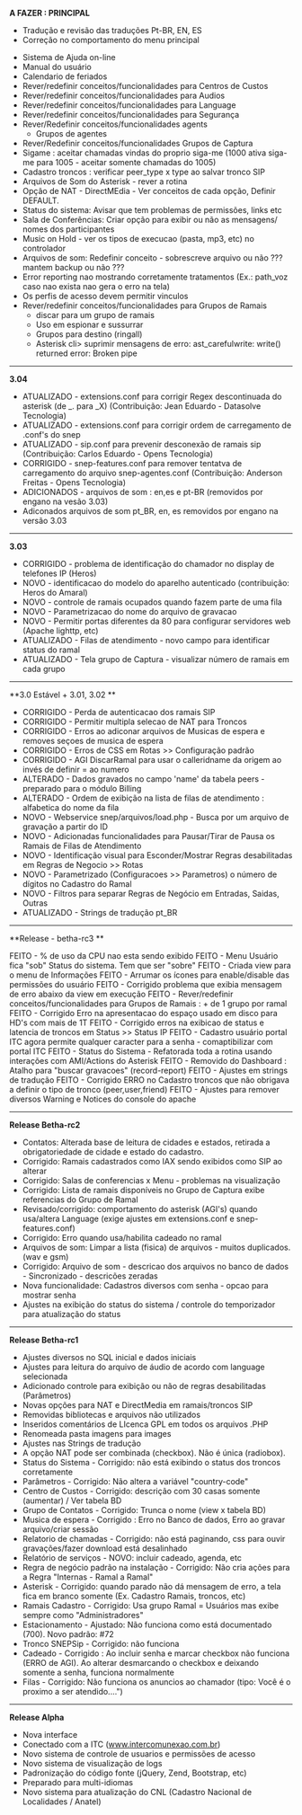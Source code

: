 **A FAZER : PRINCIPAL**

* Tradução e revisão das traduções Pt-BR, EN, ES
* Correção no comportamento do menu principal
- Sistema de Ajuda on-line
- Manual do usuário
- Calendario de feriados
- Rever/redefinir conceitos/funcionalidades para Centros de Custos
- Rever/redefinir conceitos/funcionalidades para Audios
- Rever/redefinir conceitos/funcionalidades para Language
- Rever/redefinir conceitos/funcionalidades para Segurança
- Rever/Redefinir conceitos/funcionalidades agents
  - Grupos de agentes
- Rever/Redefinir conceitos/funcionalidades Grupos de Captura
- Sigame : aceitar chamadas vindas do proprio siga-me (1000 ativa siga-me para 1005 - aceitar somente chamadas do 1005)
- Cadastro troncos :  verificar peer_type x type ao salvar tronco SIP
- Arquivos de Som do Asterisk - rever a rotina
- Opção de NAT - DirectMEdia - Ver conceitos de cada opção, Definir DEFAULT.
- Status do sistema: Avisar que tem problemas de permissões, links etc
- Sala de Conferências: Criar opção para exibir ou não as mensagens/ nomes dos participantes
- Music on Hold - ver os tipos de execucao (pasta, mp3, etc) no controlador
- Arquivos de som: Redefinir conceito  - sobrescreve arquivo ou não ??? mantem backup ou não ???
- Error reporting nao mostrando corretamente tratamentos (Ex.: path_voz caso nao exista nao gera o erro na tela)
- Os perfis de acesso devem permitir vinculos
- Rever/redefinir conceitos/funcionalidades para Grupos de Ramais
  - discar para um grupo de ramais
  - Uso em espionar e sussurrar
  - Grupos para destino (ringall)   
  - Asterisk cli> suprimir mensagens de erro: ast_carefulwrite: write() returned error: Broken pipe
---------------------------------
**3.04**

- ATUALIZADO - extensions.conf para corrigir Regex descontinuada do asterisk (de _. para _X) (Contribuição: Jean Eduardo - Datasolve Tecnologia)
- ATUALIZADO - extensions.conf para corrigir ordem de carregamento de .conf's do snep
- ATUALIZADO - sip.conf para prevenir desconexão de ramais sip (Contribuição: Carlos Eduardo - Opens Tecnologia)
- CORRIGIDO - snep-features.conf para remover tentatva de carregamento do arquivo snep-agentes.conf (Contribuição: Anderson Freitas - Opens Tecnologia) 
- ADICIONADOS - arquivos de som : en,es e pt-BR (removidos por engano na vesão 3.03)
- Adiconados arquivos de som pt_BR, en, es removidos por engano na versão 3.03
---------------------------------
**3.03**
- CORRIGIDO - problema de identificação do chamador no display de telefones IP (Heros)
- NOVO - identificacao do modelo do aparelho autenticado (contribuição: Heros do Amaral)
- NOVO - controle de ramais ocupados quando fazem parte de uma fila
- NOVO - Parametrizacao do nome do arquivo de gravacao
- NOVO - Permitir portas diferentes da 80 para configurar servidores web (Apache lighttp, etc)
- ATUALIZADO - Filas de atendimento - novo campo para identificar status do ramal
- ATUALIZADO - Tela grupo de Captura - visualizar número de ramais em cada grupo
---------------------------------
**3.0 Estável + 3.01, 3.02 **

- CORRIGIDO - Perda de autenticacao dos ramais SIP
- CORRIGIDO - Permitir multipla selecao de NAT para Troncos 
- CORRIGIDO - Erros ao adiconar arquivos de Musicas de espera e removes seçoes de musica de espera
- CORRIGIDO - Erros de CSS em Rotas >> Configuração padrão
- CORRIGIDO - AGI DiscarRamal para usar o calleridname da origem ao invés de definir = ao numero
- ALTERADO - Dados gravados no campo 'name' da tabela peers - preparado para o módulo Billing
- ALTERADO - Ordem de exibição na lista de filas de atendimento : alfabetica do nome da fila
- NOVO - Webservice snep/arquivos/load.php - Busca por um arquivo de gravação a partir do ID
- NOVO - Adicionadas funcionalidades para Pausar/Tirar de Pausa os Ramais de Filas de Atendimento
- NOVO - Identificação visual para Esconder/Mostrar Regras desabilitadas em Regras de Negocio >> Rotas
- NOVO - Parametrizado (Configuracoes >> Parametros) o número de dígitos no Cadastro do Ramal
- NOVO - Filtros para separar Regras de Negócio em Entradas, Saidas, Outras
- ATUALIZADO - Strings de tradução pt_BR 

---------------------------------
**Release - betha-rc3 **

FEITO - % de uso da CPU nao esta sendo exibido
FEITO - Menu Usuário fica "sob" Status do sistema. Tem que ser "sobre"
FEITO - Criada view para o menu de Informações
FEITO - Arrumar os ícones para enable/disable das permissões do usuário
FEITO - Corrigido problema que exibia mensagem de erro abaixo da view em execução
FEITO - Rever/redefinir conceitos/funcionalidades para Grupos de Ramais : + de 1 grupo por ramal
FEITO - Corrigido Erro na apresentacao do espaço usado em disco para HD's com mais de 1T
FEITO - Corrigido erros na exibicao de status e latencia de troncos em Status >> Status IP
FEITO - Cadastro usuário portal ITC agora permite qualquer caracter para a senha - comaptibilizar com portal ITC
FEITO - Status do Sistema -  Refatorada toda a rotina usando interações com AMI/Actions do Asterisk
FEITO - Removido do Dashboard : Atalho para "buscar gravacoes" (record-report) 
FEITO - Ajustes em strings de tradução
FEITO - Corrigido ERRO no Cadastro troncos que não obrigava a definir o tipo de tronco (peer,user,friend)
FEITO - Ajustes para remover diversos Warning e Notices do console do apache

---------------------------------
**Release Betha-rc2**

- Contatos: Alterada base de leitura de cidades e estados, retirada a obrigatoriedade de cidade e estado do cadastro.
- Corrigido: Ramais cadastrados como IAX sendo exibidos como SIP ao alterar
- Corrigido: Salas de conferencias x Menu - problemas na visualização
- Corrigido: Lista de ramais disponíveis no Grupo de Captura exibe referencias do Grupo de Ramal
- Revisado/corrigido: comportamento do asterisk (AGI's) quando usa/altera Language (exige ajustes em extensions.conf e snep-features.conf)
- Corrigido: Erro quando usa/habilita cadeado no ramal
- Arquivos de som: Limpar a lista (fisica) de arquivos - muitos duplicados. (wav e gsm)
- Corrigido: Arquivo de som - descricao dos arquivos no banco de dados - Sincronizado - descricões zeradas
- Nova funcionalidade: Cadastros diversos com senha - opcao para mostrar senha
- Ajustes na exibição do status do sistema / controle do temporizador para atualização do status

---------------------------------
**Release Betha-rc1**

- Ajustes diversos no SQL inicial e dados iniciais
- Ajustes para leitura do arquivo de áudio de acordo com language selecionada
- Adicionado controle para exibição ou não de regras desabilitadas (Parâmetros)
- Novas opções para NAT e DirectMedia em ramais/troncos SIP
- Removidas bibliotecas e arquivos não utilizados
- Inseridos comentários de LIcenca GPL em todos os arquivos .PHP
- Renomeada pasta imagens para images
- Ajustes nas Strings de tradução
- A opção NAT pode ser combinada (checkbox). Não é única (radiobox).
- Status do Sistema - Corrigido: não está exibindo o status dos troncos corretamente
- Parâmetros - Corrigido: Não altera a variável "country-code"
- Centro de Custos - Corrigido: descrição com 30 casas somente (aumentar) / Ver tabela BD
- Grupo de Contatos - Corrigido:   Trunca o nome (view x tabela BD)
- Musica de espera - Corrigido : Erro no Banco de dados, Erro ao gravar arquivo/criar sessão
- Relatorio de chamadas - Corrigido:  não está paginando, css para ouvir gravações/fazer download está desalinhado
- Relatório de serviços - NOVO: incluir cadeado, agenda, etc
- Regra de negócio padrão na instalação - Corrigido: Não cria ações para a Regra "Internas - Ramal a Ramal"
- Asterisk - Corrigido: quando parado não dá mensagem de erro, a tela fica em branco somente (Ex. Cadastro Ramais, troncos, etc)
- Ramais Cadastro - Corrigido: Usa grupo Ramal = Usuários mas exibe sempre como "Administradores"
- Estacionamento  - Ajustado: Não funciona como está documentado (700). Novo padrão: #72
- Tronco SNEPSip - Corrigido:  não funciona
- Cadeado - Corrigido : Ao incluir senha e marcar checkbox não funciona (ERRO de AGI). Ao alterar desmarcando o checkbox e deixando somente a senha, funciona normalmente
- Filas - Corrigido: Não funciona os anuncios ao chamador (tipo: Você é o proximo a ser atendido....")

---------------------------------
**Release Alpha**

- Nova interface
- Conectado com a ITC  (www.intercomunexao.com.br)
- Novo sistema de controle de usuarios e permissões de acesso
- Novo sistema de visualização de logs
- Padronização do código fonte (jQuery, Zend, Bootstrap, etc)
- Preparado para multi-idiomas
- Novo sistema para atualização do CNL (Cadastro Nacional de Localidades / Anatel)
